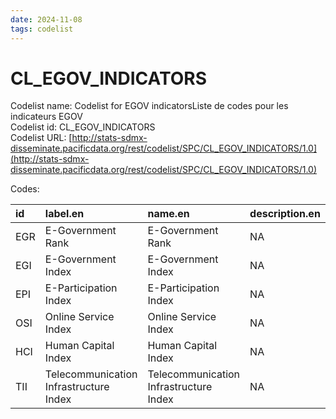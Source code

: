 ```yaml
---
date: 2024-11-08
tags: codelist
---
```


# CL_EGOV_INDICATORS

Codelist name: Codelist for EGOV indicatorsListe de codes pour les indicateurs EGOV  
Codelist id: CL_EGOV_INDICATORS  
Codelist URL: [http://stats-sdmx-disseminate.pacificdata.org/rest/codelist/SPC/CL_EGOV_INDICATORS/1.0](http://stats-sdmx-disseminate.pacificdata.org/rest/codelist/SPC/CL_EGOV_INDICATORS/1.0)  

Codes:  

|id  |label.en                               |name.en                                |description.en |label.fr                               |name.fr                                |description.fr |
|:---|:--------------------------------------|:--------------------------------------|:--------------|:--------------------------------------|:--------------------------------------|:--------------|
|EGR |E-Government Rank                      |E-Government Rank                      |NA             |E-Government Rank                      |E-Government Rank                      |NA             |
|EGI |E-Government Index                     |E-Government Index                     |NA             |E-Government Index                     |E-Government Index                     |NA             |
|EPI |E-Participation Index                  |E-Participation Index                  |NA             |E-Participation Index                  |E-Participation Index                  |NA             |
|OSI |Online Service Index                   |Online Service Index                   |NA             |Online Service Index                   |Online Service Index                   |NA             |
|HCI |Human Capital Index                    |Human Capital Index                    |NA             |Human Capital Index                    |Human Capital Index                    |NA             |
|TII |Telecommunication Infrastructure Index |Telecommunication Infrastructure Index |NA             |Telecommunication Infrastructure Index |Telecommunication Infrastructure Index |NA             |
